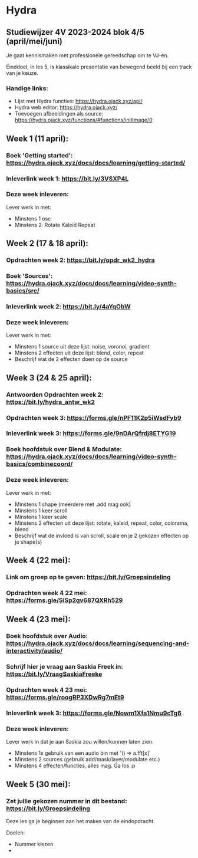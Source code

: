 
# Hydra

## Studiewijzer 4V 2023-2024 blok 4/5 (april/mei/juni)

Je gaat kennismaken met professionele gereedschap om te VJ-en.

Einddoel, in les 5, is klassikale presentatie van bewegend beeld bij een track van je keuze.

### Handige links:

- Lijst met Hydra functies: https://hydra.ojack.xyz/api/
- Hydra web editor: https://hydra.ojack.xyz/
- Toevoegen afbeeldingen als source: https://hydra.ojack.xyz/functions/#functions/initImage/0

## Week 1 (11 april):

### Boek 'Getting started': https://hydra.ojack.xyz/docs/docs/learning/getting-started/

### Inleverlink week 1: https://bit.ly/3VSXP4L

### Deze week inleveren: 

Lever werk in met:
- Minstens 1 osc
- Minstens 2:
    Rotate
    Kaleid 
    Repeat

  

## Week 2 (17 & 18 april):

### Opdrachten week 2: https://bit.ly/opdr_wk2_hydra

### Boek 'Sources': https://hydra.ojack.xyz/docs/docs/learning/video-synth-basics/src/

### Inleverlink week 2: https://bit.ly/4aYqObW



### Deze week inleveren:

Lever werk in met:
- Minstens 1 source uit deze lijst: noise, voronoi, gradient
- Minstens 2 effecten uit deze lijst: blend, color, repeat
- Beschrijf wat de 2 effecten doen op de source 

## Week 3 (24 & 25 april): 

### Antwoorden Opdrachten week 2: https://bit.ly/hydra_antw_wk2

### Opdrachten week 3: https://forms.gle/nPF11K2p5iWsdFyb9

### Inleverlink week 3: https://forms.gle/9nDArQfrdj8ETYG19

### Boek hoofdstuk over Blend & Modulate: https://hydra.ojack.xyz/docs/docs/learning/video-synth-basics/combinecoord/

### Deze week inleveren:

Lever werk in met:
- Minstens 1 shape (meerdere met .add mag ook)
- Minstens 1 keer scroll
- Minstens 1 keer scale
- Minstens 2 effecten uit deze lijst: rotate, kaleid, repeat, color, colorama, blend
- Beschrijf wat de invloed is van scroll, scale en je 2 gekozen effecten op je shape(s)

## Week 4 (22 mei):

### Link om groep op te geven: https://bit.ly/Groepsindeling

### Opdrachten week 4 22 mei: https://forms.gle/SiSp2qv687QXRh529

## Week 4 (23 mei):

### Boek hoofdstuk over Audio: https://hydra.ojack.xyz/docs/docs/learning/sequencing-and-interactivity/audio/

### Schrijf hier je vraag aan Saskia Freek in: https://bit.ly/VraagSaskiaFreeke

### Opdrachten week 4 23 mei: https://forms.gle/roogRP3XDwRg7mEt9

### Inleverlink week 3: https://forms.gle/Nowm1Xfa1Nmu9cTg6

### Deze week inleveren: 

Lever werk in dat je aan Saskia zou willen/kunnen laten zien.
- Minstens 1x gebruik van een audio bin met '() => a.fft[x]'
- Minstens 2 sources (gebruik add/mask/layer/modulate etc.)
- Minstens 4 effecten/functies, alles mag. Ga los :p

## Week 5 (30 mei):

### Zet jullie gekozen nummer in dit bestand: https://bit.ly/Groepsindeling

Deze les ga je beginnen aan het maken van de eindopdracht.

Doelen: 
- Nummer kiezen
- 



